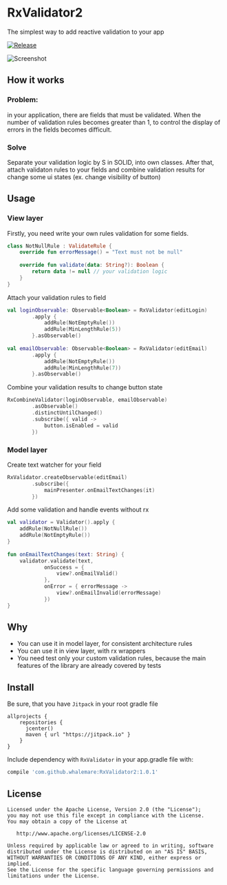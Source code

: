 # RxValidator2
The simplest way to add reactive validation to your app

[![Release](https://jitpack.io/v/whalemare/rxvalidator2.svg)](https://jitpack.io/#whalemare/rxvalidator2)

![Screenshot](screens/1.3.2.gif)

How it works
------------
### Problem:

in your application, there are fields that must be validated. 
When the number of validation rules becomes greater than 1, to control the display of errors in the fields becomes difficult.

### Solve
Separate your validation logic by S in SOLID, into own classes. 
After that, attach validaton rules to your fields and combine validation results for change some ui states (ex. change visibility of button)

Usage
-----
### View layer
Firstly, you need write your own rules validation for some fields. 

```kotlin
class NotNullRule : ValidateRule {
    override fun errorMessage() = "Text must not be null"
    
    override fun validate(data: String?): Boolean {
        return data != null // your validation logic
    }
}
```


Attach your validation rules to field

```kotlin
val loginObservable: Observable<Boolean> = RxValidator(editLogin)
        .apply {
            addRule(NotEmptyRule())
            addRule(MinLengthRule(5))
        }.asObservable()
        
val emailObservable: Observable<Boolean> = RxValidator(editEmail)
        .apply {
            addRule(NotEmptyRule())
            addRule(MinLengthRule(7))
        }.asObservable()
```

Combine your validation results to change button state 

```kotlin
RxCombineValidator(loginObservable, emailObservable)
        .asObservable()
        .distinctUntilChanged()
        .subscribe({ valid ->
            button.isEnabled = valid
        })
```

### Model layer
Create text watcher for your field

```kotlin
RxValidator.createObservable(editEmail)
        .subscribe({
            mainPresenter.onEmailTextChanges(it)
        })
```

Add some validation and handle events without rx

```kotlin
val validator = Validator().apply {
    addRule(NotNullRule())
    addRule(NotEmptyRule())
}
    
fun onEmailTextChanges(text: String) {
    validator.validate(text,
            onSuccess = {
                view?.onEmailValid()
            },
            onError = { errorMessage ->
                view?.onEmailInvalid(errorMessage)
            })
}
```

Why
---
* You can use it in model layer, for consistent architecture rules
* You can use it in view layer, with rx wrappers
* You need test only your custom validation rules, because the main features of the library are already covered by tests 


Install
-------

Be sure, that you have `Jitpack` in your root gradle file

```
allprojects {
    repositories {
      jcenter()
      maven { url "https://jitpack.io" }
    }
}
```

Include dependency with `RxValidator` in your app.gradle file with:

```groovy
compile 'com.github.whalemare:RxValidator2:1.0.1'
```


License
-------

    Licensed under the Apache License, Version 2.0 (the "License");
    you may not use this file except in compliance with the License.
    You may obtain a copy of the License at

       http://www.apache.org/licenses/LICENSE-2.0

    Unless required by applicable law or agreed to in writing, software
    distributed under the License is distributed on an "AS IS" BASIS,
    WITHOUT WARRANTIES OR CONDITIONS OF ANY KIND, either express or implied.
    See the License for the specific language governing permissions and
    limitations under the License.
